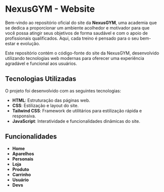 # NexusGYM - Website

Bem-vindo ao repositório oficial do site da **NexusGYM**, uma academia que se dedica a proporcionar um ambiente acolhedor e motivador para que você possa atingir seus objetivos de forma saudável e com o apoio de profissionais qualificados. Aqui, cada treino é pensado para o seu bem-estar e evolução.

Este repositório contém o código-fonte do site da NexusGYM, desenvolvido utilizando tecnologias web modernas para oferecer uma experiência agradável e funcional aos usuários.

## Tecnologias Utilizadas

O projeto foi desenvolvido com as seguintes tecnologias:

- **HTML**: Estruturação das páginas web.
- **CSS**: Estilização e layout do site.
- **Tailwind CSS**: Framework de utilitários para estilização rápida e responsiva.
- **JavaScript**: Interatividade e funcionalidades dinâmicas do site.

## Funcionalidades

- **Home**
- **Aparelhos**
- **Personais**
- **Loja**
- **Produto**
- **Carrinho**
- **Usuário**
- **Devs**
